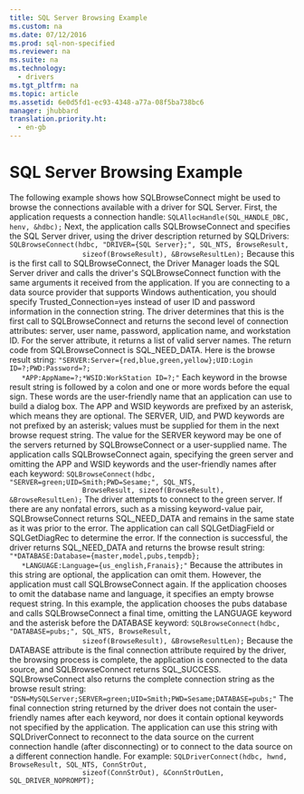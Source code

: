 ```yaml
---
title: SQL Server Browsing Example
ms.custom: na
ms.date: 07/12/2016
ms.prod: sql-non-specified
ms.reviewer: na
ms.suite: na
ms.technology: 
  - drivers
ms.tgt_pltfrm: na
ms.topic: article
ms.assetid: 6e0d5fd1-ec93-4348-a77a-08f5ba738bc6
manager: jhubbard
translation.priority.ht: 
  - en-gb
---
```

# SQL Server Browsing Example
<?xml version="1.0" encoding="utf-8"?>
<developerReferenceWithoutSyntaxDocument xmlns="http://ddue.schemas.microsoft.com/authoring/2003/5" xmlns:xlink="http://www.w3.org/1999/xlink" xmlns:xsi="http://www.w3.org/2001/XMLSchema-instance" xsi:schemaLocation="http://ddue.schemas.microsoft.com/authoring/2003/5 http://dduestorage.blob.core.windows.net/ddueschema/developer.xsd">
  <introduction>
    <para>The following example shows how <legacyBold>SQLBrowseConnect</legacyBold> might be used to browse the connections available with a driver for SQL Server. First, the application requests a connection handle:</para>
    <code>SQLAllocHandle(SQL_HANDLE_DBC, henv, &amp;hdbc);</code>
    <para>Next, the application calls <legacyBold>SQLBrowseConnect</legacyBold> and specifies the SQL Server driver, using the driver description returned by <legacyBold>SQLDrivers</legacyBold>:</para>
    <code>SQLBrowseConnect(hdbc, "DRIVER={SQL Server};", SQL_NTS, BrowseResult,
                  sizeof(BrowseResult), &amp;BrowseResultLen);</code>
    <para>Because this is the first call to <legacyBold>SQLBrowseConnect</legacyBold>, the Driver Manager loads the SQL Server driver and calls the driver's <legacyBold>SQLBrowseConnect</legacyBold> function with the same arguments it received from the application.</para>
    <alert class="note">
      <para>If you are connecting to a data source provider that supports Windows authentication, you should specify <codeInline>Trusted_Connection=yes</codeInline> instead of user ID and password information in the connection string.</para>
    </alert>
    <para>The driver determines that this is the first call to <legacyBold>SQLBrowseConnect</legacyBold> and returns the second level of connection attributes: server, user name, password, application name, and workstation ID. For the server attribute, it returns a list of valid server names. The return code from <legacyBold>SQLBrowseConnect</legacyBold> is SQL_NEED_DATA. Here is the browse result string:</para>
    <code>"SERVER:Server={red,blue,green,yellow};UID:Login ID=?;PWD:Password=?;
   *APP:AppName=?;*WSID:WorkStation ID=?;"</code>
    <para>Each keyword in the browse result string is followed by a colon and one or more words before the equal sign. These words are the user-friendly name that an application can use to build a dialog box. The <legacyBold>APP</legacyBold> and <legacyBold>WSID</legacyBold> keywords are prefixed by an asterisk, which means they are optional. The <legacyBold>SERVER</legacyBold>, <legacyBold>UID</legacyBold>, and <legacyBold>PWD</legacyBold> keywords are not prefixed by an asterisk; values must be supplied for them in the next browse request string. The value for the <legacyBold>SERVER</legacyBold> keyword may be one of the servers returned by <legacyBold>SQLBrowseConnect</legacyBold> or a user-supplied name.</para>
    <para>The application calls <legacyBold>SQLBrowseConnect</legacyBold> again, specifying the green server and omitting the <legacyBold>APP</legacyBold> and <legacyBold>WSID</legacyBold> keywords and the user-friendly names after each keyword:</para>
    <code>SQLBrowseConnect(hdbc, "SERVER=green;UID=Smith;PWD=Sesame;", SQL_NTS,
                  BrowseResult, sizeof(BrowseResult), &amp;BrowseResultLen);</code>
    <para>The driver attempts to connect to the green server. If there are any nonfatal errors, such as a missing keyword-value pair, <legacyBold>SQLBrowseConnect</legacyBold> returns SQL_NEED_DATA and remains in the same state as it was prior to the error. The application can call <legacyBold>SQLGetDiagField</legacyBold> or <legacyBold>SQLGetDiagRec</legacyBold> to determine the error. If the connection is successful, the driver returns SQL_NEED_DATA and returns the browse result string:</para>
    <code>"*DATABASE:Database={master,model,pubs,tempdb};
   *LANGUAGE:Language={us_english,Franais};"</code>
    <para>Because the attributes in this string are optional, the application can omit them. However, the application must call <legacyBold>SQLBrowseConnect</legacyBold> again. If the application chooses to omit the database name and language, it specifies an empty browse request string. In this example, the application chooses the pubs database and calls <legacyBold>SQLBrowseConnect</legacyBold> a final time, omitting the <legacyBold>LANGUAGE</legacyBold> keyword and the asterisk before the <legacyBold>DATABASE</legacyBold> keyword:</para>
    <code>SQLBrowseConnect(hdbc, "DATABASE=pubs;", SQL_NTS, BrowseResult,
                  sizeof(BrowseResult), &amp;BrowseResultLen);</code>
    <para>Because the <legacyBold>DATABASE</legacyBold> attribute is the final connection attribute required by the driver, the browsing process is complete, the application is connected to the data source, and <legacyBold>SQLBrowseConnect</legacyBold> returns SQL_SUCCESS. <legacyBold>SQLBrowseConnect</legacyBold> also returns the complete connection string as the browse result string:</para>
    <code>"DSN=MySQLServer;SERVER=green;UID=Smith;PWD=Sesame;DATABASE=pubs;"</code>
    <para>The final connection string returned by the driver does not contain the user-friendly names after each keyword, nor does it contain optional keywords not specified by the application. The application can use this string with <legacyBold>SQLDriverConnect</legacyBold> to reconnect to the data source on the current connection handle (after disconnecting) or to connect to the data source on a different connection handle. For example:</para>
    <code>SQLDriverConnect(hdbc, hwnd, BrowseResult, SQL_NTS, ConnStrOut,
                  sizeof(ConnStrOut), &amp;ConnStrOutLen, SQL_DRIVER_NOPROMPT);</code>
  </introduction>
  <relatedTopics />
</developerReferenceWithoutSyntaxDocument>